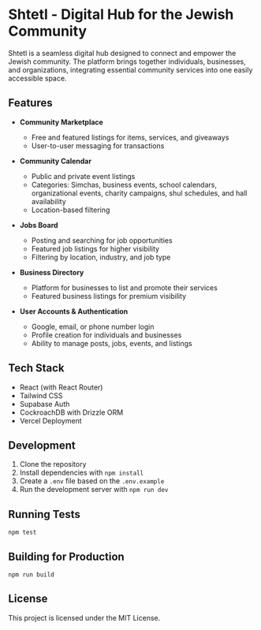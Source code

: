 # Shtetl - Digital Hub for the Jewish Community

Shtetl is a seamless digital hub designed to connect and empower the Jewish community. The platform brings together individuals, businesses, and organizations, integrating essential community services into one easily accessible space.

## Features

- **Community Marketplace**
  - Free and featured listings for items, services, and giveaways
  - User-to-user messaging for transactions

- **Community Calendar**
  - Public and private event listings
  - Categories: Simchas, business events, school calendars, organizational events, charity campaigns, shul schedules, and hall availability
  - Location-based filtering

- **Jobs Board**
  - Posting and searching for job opportunities
  - Featured job listings for higher visibility
  - Filtering by location, industry, and job type

- **Business Directory**
  - Platform for businesses to list and promote their services
  - Featured business listings for premium visibility

- **User Accounts & Authentication**
  - Google, email, or phone number login
  - Profile creation for individuals and businesses
  - Ability to manage posts, jobs, events, and listings

## Tech Stack

- React (with React Router)
- Tailwind CSS
- Supabase Auth
- CockroachDB with Drizzle ORM
- Vercel Deployment

## Development

1. Clone the repository
2. Install dependencies with `npm install`
3. Create a `.env` file based on the `.env.example`
4. Run the development server with `npm run dev`

## Running Tests

```
npm test
```

## Building for Production

```
npm run build
```

## License

This project is licensed under the MIT License.